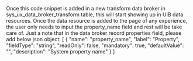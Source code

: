 Once this code snippet is added in a new transform data broker in sys_ux_data_broker_transform table, this will start showing up in UIB data resources. 
Once the data resource is added to the page of any experience, the user only needs to input the property_name field and rest will be take care of. 
Just a note that in the data broker record properties field, please add below json object:
[ { "name": "property_name", 
"label": "Property", 
"fieldType": "string",
"readOnly": false, 
"mandatory": true, 
"defaultValue": "", 
"description": "System property name" } ]
